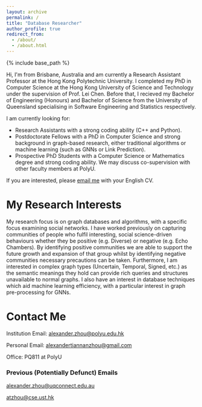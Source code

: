 ```yaml
---
layout: archive
permalink: /
title: "Database Researcher"
author_profile: true
redirect_from: 
  - /about/
  - /about.html
---
```


{% include base_path %}

Hi, I'm from Brisbane, Australia and am currently a Research Assistant Professor at the Hong Kong Polytechnic University. I completed my PhD in Computer Science at the Hong Kong University of Science and Technology under the supervision of Prof. Lei Chen. Before that, I recieved my Bachelor of Engineering (Honours) and Bachelor of Science from the University of Queensland specialising in Software Engineering and Statistics respectively.

I am currently looking for:
* Research Assistants with a strong coding ability (C++ and Python).
* Postdoctorate Fellows with a PhD in Computer Science and strong background in graph-based research, either traditional algorithms or machine learning (such as GNNs or Link Prediction).
* Prospective PhD Students with a Computer Science or Mathematics degree and strong coding ability. We may discuss co-supervision with other faculty members at PolyU.

If you are interested, please [email me](mailto:alexander.zhou@polyu.edu.hk) with your English CV.

My Research Interests
======
My research focus is on graph databases and algorithms, with a specific focus examining social networks. I have worked previously on capturing communities of people who fulfil interesting, social science-driven behaviours whether they be positive (e.g. Diverse) or negative (e.g. Echo Chambers). By identifying positive communities we are able to support the future growth and expansion of that group whilst by identifying negative communities necessary precautions can be taken. Furthermore, I am interested in complex graph types (Uncertain, Temporal, Signed, etc.) as the semantic meanings they hold can provide rich queries and structures unavailable to normal graphs. I also have an interest in database techniques which aid machine learning efficiency, with a particular interest in graph pre-processing for GNNs.

Contact Me
======
Institution Email: [alexander.zhou@polyu.edu.hk](mailto:alexander.zhou@polyu.edu.hk)

Personal Email: [alexandertiannanzhou@gmail.com](mailto:alexandertiannanzhou@gmail.com)

Office: PQ811 at PolyU

### Previous (Potentially Defunct) Emails
alexander.zhou@uqconnect.edu.au

atzhou@cse.ust.hk